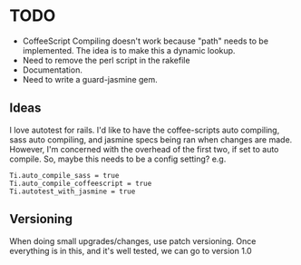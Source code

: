 # TODO
  
* CoffeeScript Compiling doesn't work because "path" needs to be implemented. The idea is to make this a dynamic lookup.
* Need to remove the perl script in the rakefile
* Documentation.
* Need to write a guard-jasmine gem.

## Ideas

I love autotest for rails. I'd like to have the coffee-scripts auto compiling, sass auto compiling, and jasmine specs being ran when changes are made. However, I'm concerned with the overhead of the first two, if set to auto compile. So, maybe this needs to be a config setting? e.g. 

    Ti.auto_compile_sass = true
    Ti.auto_compile_coffeescript = true
    Ti.autotest_with_jasmine = true



## Versioning

When doing small upgrades/changes, use patch versioning.
Once everything is in this, and it's well tested, we can go to version
1.0
